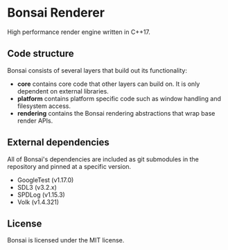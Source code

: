 # Bonsai Renderer

High performance render engine written in C++17.

## Code structure

Bonsai consists of several layers that build out its functionality:

- **core** contains core code that other layers can build on. It is only dependent on external libraries.
- **platform** contains platform specific code such as window handling and filesystem access.
- **rendering** contains the Bonsai rendering abstractions that wrap base render APIs.

## External dependencies

All of Bonsai's dependencies are included as git submodules in the repository and pinned at a specific
version.

- GoogleTest (v1.17.0)
- SDL3 (v3.2.x)
- SPDLog (v1.15.3)
- Volk (v1.4.321)

## License

Bonsai is licensed under the MIT license.

